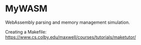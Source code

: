 # MyWASM
WebAssembly parsing and memory management simulation. 

Creating a Makefile: 
https://www.cs.colby.edu/maxwell/courses/tutorials/maketutor/ 


